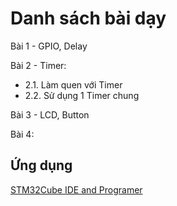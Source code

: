 # Danh sách bài dạy

Bài 1 - GPIO, Delay

Bài 2 - Timer:

* 2.1. Làm quen với Timer
* 2.2. Sử dụng 1 Timer chung

Bài 3 - LCD, Button

Bài 4:

## Ứng dụng

[STM32Cube IDE and Programer](https://drive.google.com/drive/folders/1yH3eZkApmjC20_wG_3Dd8LRj58xgJZOC?usp=sharing)